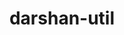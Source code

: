 ---
title: "darshan-util"
layout: cache
categories: [package, develop]
meta: {"compilers": ["gcc@11.1.0", "gcc@11.4.0", "gcc@9.4.0", "intel-oneapi-compilers@2025.1.0", "intel-oneapi-compilers@2025.2.1"], "num_specs": 95, "num_specs_by_stack": {"data-vis-sdk": 30, "e4s": 1, "e4s-neoverse-v2": 29, "e4s-oneapi": 34, "root": 95, "tools-sdk": 1}, "oss": ["ubuntu20.04", "ubuntu22.04", "ubuntu24.04"], "platforms": ["linux"], "stacks": ["data-vis-sdk", "e4s", "e4s-neoverse-v2", "e4s-oneapi", "root", "tools-sdk"], "targets": ["neoverse_v2", "x86_64_v3"], "versions": ["3.4.6", "3.4.7"]}
spec_details: [{"compiler": "intel-oneapi-compilers@2025.1.0", "hash": "2jl6vxvywwhwxakg2ytb6p6h2nzrwi3k", "os": "ubuntu22.04", "platform": "linux", "size": "-", "stacks": ["e4s-oneapi", "root"], "target": "x86_64_v3", "variants": ["~apmpi", "~apxc", "build_system=autotools", "~bzip2"], "versions": ["3.4.7"]}, {"compiler": "gcc@11.4.0", "hash": "2soh3vi465oedi3f6gilg6fclzdpkqfl", "os": "ubuntu22.04", "platform": "linux", "size": "-", "stacks": ["e4s-neoverse-v2", "root"], "target": "neoverse_v2", "variants": ["~apmpi", "~apxc", "build_system=autotools", "~bzip2"], "versions": ["3.4.7"]}, {"compiler": "gcc@11.4.0", "hash": "2vw7n4izf4vvbdfliu6akn2776xp4hjn", "os": "ubuntu22.04", "platform": "linux", "size": "-", "stacks": ["e4s-neoverse-v2", "root"], "target": "neoverse_v2", "variants": ["~apmpi", "~apxc", "build_system=autotools", "~bzip2"], "versions": ["3.4.6"]}, {"compiler": "intel-oneapi-compilers@2025.1.0", "hash": "3afoptc7chf7czcuwtth5zosdq7foqi4", "os": "ubuntu22.04", "platform": "linux", "size": "-", "stacks": ["e4s-oneapi", "root"], "target": "x86_64_v3", "variants": ["~apmpi", "~apxc", "build_system=autotools", "~bzip2"], "versions": ["3.4.7"]}, {"compiler": "intel-oneapi-compilers@2025.1.0", "hash": "3md2citah2i6ss4lcwmqxv3a4lneh2wv", "os": "ubuntu22.04", "platform": "linux", "size": "-", "stacks": ["e4s-oneapi", "root"], "target": "x86_64_v3", "variants": ["~apmpi", "~apxc", "build_system=autotools", "~bzip2"], "versions": ["3.4.6"]}, {"compiler": "intel-oneapi-compilers@2025.1.0", "hash": "3xc7lziiwc766x36dqvrq6qnsjzg2uon", "os": "ubuntu22.04", "platform": "linux", "size": "-", "stacks": ["e4s-oneapi", "root"], "target": "x86_64_v3", "variants": ["~apmpi", "~apxc", "build_system=autotools", "~bzip2"], "versions": ["3.4.6"]}, {"compiler": "gcc@11.4.0", "hash": "45dt4ssfjjux65eax65asofkrdckhry6", "os": "ubuntu22.04", "platform": "linux", "size": "-", "stacks": ["e4s-neoverse-v2", "root"], "target": "neoverse_v2", "variants": ["~apmpi", "~apxc", "build_system=autotools", "~bzip2"], "versions": ["3.4.6"]}, {"compiler": "gcc@11.4.0", "hash": "4ax7s2gtf5kvmrgb4se6xy4l6hbz2kol", "os": "ubuntu22.04", "platform": "linux", "size": "-", "stacks": ["e4s-neoverse-v2", "root"], "target": "neoverse_v2", "variants": ["~apmpi", "~apxc", "build_system=autotools", "~bzip2"], "versions": ["3.4.6"]}, {"compiler": "gcc@11.1.0", "hash": "4gkhefuql745iq367yz7ho45hibfllxg", "os": "ubuntu20.04", "platform": "linux", "size": "-", "stacks": ["data-vis-sdk", "root"], "target": "x86_64_v3", "variants": ["~apmpi", "~apxc", "build_system=autotools", "~bzip2"], "versions": ["3.4.7"]}, {"compiler": "intel-oneapi-compilers@2025.1.0", "hash": "4y2omyxoywehtlxl52suw47rpjmjbff4", "os": "ubuntu22.04", "platform": "linux", "size": "-", "stacks": ["e4s-oneapi", "root"], "target": "x86_64_v3", "variants": ["~apmpi", "~apxc", "build_system=autotools", "~bzip2"], "versions": ["3.4.7"]}, {"compiler": "intel-oneapi-compilers@2025.1.0", "hash": "5epjfzxax4oknhftjojahvlo74y5lzvt", "os": "ubuntu22.04", "platform": "linux", "size": "-", "stacks": ["e4s-oneapi", "root"], "target": "x86_64_v3", "variants": ["~apmpi", "~apxc", "build_system=autotools", "~bzip2"], "versions": ["3.4.6"]}, {"compiler": "gcc@11.4.0", "hash": "5oc7to2xffrgmyy5cauck6vhnasypxyv", "os": "ubuntu22.04", "platform": "linux", "size": "-", "stacks": ["e4s-neoverse-v2", "root"], "target": "neoverse_v2", "variants": ["~apmpi", "~apxc", "build_system=autotools", "~bzip2"], "versions": ["3.4.6"]}, {"compiler": "gcc@11.1.0", "hash": "67aiofokbzfekoxyln73wxlrea4x3yta", "os": "ubuntu20.04", "platform": "linux", "size": "-", "stacks": ["data-vis-sdk", "root"], "target": "x86_64_v3", "variants": ["~apmpi", "~apxc", "build_system=autotools", "~bzip2"], "versions": ["3.4.7"]}, {"compiler": "intel-oneapi-compilers@2025.1.0", "hash": "6cwdcvsub45zx3xzeqgnuqr6z3hsrqnc", "os": "ubuntu22.04", "platform": "linux", "size": "-", "stacks": ["e4s-oneapi", "root"], "target": "x86_64_v3", "variants": ["~apmpi", "~apxc", "build_system=autotools", "~bzip2"], "versions": ["3.4.6"]}, {"compiler": "intel-oneapi-compilers@2025.1.0", "hash": "6jelhwk3f545fvwtzxgblumgwhghmbh3", "os": "ubuntu22.04", "platform": "linux", "size": "-", "stacks": ["e4s-oneapi", "root"], "target": "x86_64_v3", "variants": ["~apmpi", "~apxc", "build_system=autotools", "~bzip2"], "versions": ["3.4.6"]}, {"compiler": "gcc@11.1.0", "hash": "72ymlryaet46xhgdxbah3lclosstowgs", "os": "ubuntu20.04", "platform": "linux", "size": "-", "stacks": ["data-vis-sdk", "root"], "target": "x86_64_v3", "variants": ["~apmpi", "~apxc", "build_system=autotools", "~bzip2"], "versions": ["3.4.6"]}, {"compiler": "intel-oneapi-compilers@2025.1.0", "hash": "76mk572hrh7bkzwbf2bpkud227e2moav", "os": "ubuntu22.04", "platform": "linux", "size": "-", "stacks": ["e4s-oneapi", "root"], "target": "x86_64_v3", "variants": ["~apmpi", "~apxc", "build_system=autotools", "~bzip2"], "versions": ["3.4.6"]}, {"compiler": "gcc@11.4.0", "hash": "7oymhhjm7dia4b6i22ctkojemki5ncb3", "os": "ubuntu22.04", "platform": "linux", "size": "-", "stacks": ["e4s-neoverse-v2", "root"], "target": "neoverse_v2", "variants": ["~apmpi", "~apxc", "build_system=autotools", "~bzip2"], "versions": ["3.4.7"]}, {"compiler": "gcc@11.4.0", "hash": "7xejwkoeoahafkyrglrgmbyvss24za37", "os": "ubuntu22.04", "platform": "linux", "size": "-", "stacks": ["e4s-neoverse-v2", "root"], "target": "neoverse_v2", "variants": ["~apmpi", "~apxc", "build_system=autotools", "~bzip2"], "versions": ["3.4.7"]}, {"compiler": "gcc@11.4.0", "hash": "7yai2beu36bbwkfdx4p6zwu7pl7zki4i", "os": "ubuntu22.04", "platform": "linux", "size": "-", "stacks": ["e4s-neoverse-v2", "root"], "target": "neoverse_v2", "variants": ["~apmpi", "~apxc", "build_system=autotools", "~bzip2"], "versions": ["3.4.6"]}, {"compiler": "gcc@11.1.0", "hash": "at2kk5s3s5cbxqpekqh6jbjibd7wzgiv", "os": "ubuntu20.04", "platform": "linux", "size": "-", "stacks": ["data-vis-sdk", "root"], "target": "x86_64_v3", "variants": ["~apmpi", "~apxc", "build_system=autotools", "~bzip2"], "versions": ["3.4.6"]}, {"compiler": "gcc@11.1.0", "hash": "axx6f4w3dfbagp6th32hmyadim5vtrah", "os": "ubuntu20.04", "platform": "linux", "size": "-", "stacks": ["data-vis-sdk", "root"], "target": "x86_64_v3", "variants": ["~apmpi", "~apxc", "build_system=autotools", "~bzip2"], "versions": ["3.4.6"]}, {"compiler": "intel-oneapi-compilers@2025.1.0", "hash": "b4c2xgmpeixnzjfchtdel3gs7nffyvhi", "os": "ubuntu22.04", "platform": "linux", "size": "-", "stacks": ["e4s-oneapi", "root"], "target": "x86_64_v3", "variants": ["~apmpi", "~apxc", "build_system=autotools", "~bzip2"], "versions": ["3.4.6"]}, {"compiler": "gcc@11.4.0", "hash": "bj6xicgloyztbse67coggj3ltfgx5zly", "os": "ubuntu22.04", "platform": "linux", "size": "-", "stacks": ["e4s-neoverse-v2", "root"], "target": "neoverse_v2", "variants": ["~apmpi", "~apxc", "build_system=autotools", "~bzip2"], "versions": ["3.4.6"]}, {"compiler": "gcc@11.1.0", "hash": "budl543e6l3vfx6byizh3gmta2b7ngrw", "os": "ubuntu20.04", "platform": "linux", "size": "-", "stacks": ["data-vis-sdk", "root"], "target": "x86_64_v3", "variants": ["~apmpi", "~apxc", "build_system=autotools", "~bzip2"], "versions": ["3.4.7"]}, {"compiler": "gcc@11.4.0", "hash": "c4wxlwi2fy3jzdxq6jap74yr5xcgqkwi", "os": "ubuntu22.04", "platform": "linux", "size": "-", "stacks": ["e4s-neoverse-v2", "root"], "target": "neoverse_v2", "variants": ["~apmpi", "~apxc", "build_system=autotools", "~bzip2"], "versions": ["3.4.6"]}, {"compiler": "gcc@11.1.0", "hash": "caedjyvw6qi4pyj27zf7guhsujdcxhol", "os": "ubuntu20.04", "platform": "linux", "size": "-", "stacks": ["data-vis-sdk", "root"], "target": "x86_64_v3", "variants": ["~apmpi", "~apxc", "build_system=autotools", "~bzip2"], "versions": ["3.4.6"]}, {"compiler": "gcc@11.4.0", "hash": "cm53z5vpt3lnirjsyedsg4iu7iwxgqw2", "os": "ubuntu22.04", "platform": "linux", "size": "-", "stacks": ["e4s", "root"], "target": "x86_64_v3", "variants": ["~apmpi", "~apxc", "build_system=autotools", "~bzip2"], "versions": ["3.4.7"]}, {"compiler": "intel-oneapi-compilers@2025.1.0", "hash": "cobtahyq4ty6tziqqp3eechjgzy6scoj", "os": "ubuntu22.04", "platform": "linux", "size": "-", "stacks": ["e4s-oneapi", "root"], "target": "x86_64_v3", "variants": ["~apmpi", "~apxc", "build_system=autotools", "~bzip2"], "versions": ["3.4.6"]}, {"compiler": "gcc@11.1.0", "hash": "damv6dariccnqo7amclkgwbm2mcmmcr4", "os": "ubuntu20.04", "platform": "linux", "size": "-", "stacks": ["data-vis-sdk", "root"], "target": "x86_64_v3", "variants": ["~apmpi", "~apxc", "build_system=autotools", "~bzip2"], "versions": ["3.4.6"]}, {"compiler": "gcc@11.4.0", "hash": "dfigx56hriyp3lhbtceen2gow7knxqqw", "os": "ubuntu22.04", "platform": "linux", "size": "-", "stacks": ["e4s-neoverse-v2", "root"], "target": "neoverse_v2", "variants": ["~apmpi", "~apxc", "build_system=autotools", "~bzip2"], "versions": ["3.4.7"]}, {"compiler": "gcc@11.1.0", "hash": "drya4xa2en5eip7ufaasroc4x4nkca2m", "os": "ubuntu20.04", "platform": "linux", "size": "-", "stacks": ["data-vis-sdk", "root"], "target": "x86_64_v3", "variants": ["~apmpi", "~apxc", "build_system=autotools", "~bzip2"], "versions": ["3.4.7"]}, {"compiler": "gcc@11.4.0", "hash": "dwrsgomvnnd2s6i24tld5ervozhrmvyb", "os": "ubuntu22.04", "platform": "linux", "size": "-", "stacks": ["e4s-neoverse-v2", "root"], "target": "neoverse_v2", "variants": ["~apmpi", "~apxc", "build_system=autotools", "~bzip2"], "versions": ["3.4.7"]}, {"compiler": "gcc@11.1.0", "hash": "e3moyf3ih7nhgj3nxeqt57t7cljqhzji", "os": "ubuntu20.04", "platform": "linux", "size": "-", "stacks": ["data-vis-sdk", "root"], "target": "x86_64_v3", "variants": ["~apmpi", "~apxc", "build_system=autotools", "~bzip2"], "versions": ["3.4.7"]}, {"compiler": "intel-oneapi-compilers@2025.1.0", "hash": "e5sufinqxozrfglyebjryswqu2dbggpz", "os": "ubuntu22.04", "platform": "linux", "size": "-", "stacks": ["e4s-oneapi", "root"], "target": "x86_64_v3", "variants": ["~apmpi", "~apxc", "build_system=autotools", "~bzip2"], "versions": ["3.4.7"]}, {"compiler": "gcc@11.4.0", "hash": "eecnir43rsuweidzdmeg5ivlradrobsu", "os": "ubuntu22.04", "platform": "linux", "size": "-", "stacks": ["e4s-neoverse-v2", "root"], "target": "neoverse_v2", "variants": ["~apmpi", "~apxc", "build_system=autotools", "~bzip2"], "versions": ["3.4.6"]}, {"compiler": "gcc@11.1.0", "hash": "engiur26s3ackerq4vp7tafupeouaady", "os": "ubuntu20.04", "platform": "linux", "size": "-", "stacks": ["data-vis-sdk", "root"], "target": "x86_64_v3", "variants": ["~apmpi", "~apxc", "build_system=autotools", "~bzip2"], "versions": ["3.4.6"]}, {"compiler": "gcc@11.4.0", "hash": "eo45jg5jmuhgvle5lya7a5d4snigw7oh", "os": "ubuntu22.04", "platform": "linux", "size": "-", "stacks": ["e4s-neoverse-v2", "root"], "target": "neoverse_v2", "variants": ["~apmpi", "~apxc", "build_system=autotools", "~bzip2"], "versions": ["3.4.7"]}, {"compiler": "intel-oneapi-compilers@2025.2.1", "hash": "ezopncwcbsixh3fonb3r6dlxkbegskad", "os": "ubuntu24.04", "platform": "linux", "size": "-", "stacks": ["e4s-oneapi", "root"], "target": "x86_64_v3", "variants": ["~apmpi", "~apxc", "build_system=autotools", "~bzip2"], "versions": ["3.4.7"]}, {"compiler": "gcc@11.1.0", "hash": "ftjpk65loei27z5744j7lhrm3pj6f3fn", "os": "ubuntu20.04", "platform": "linux", "size": "-", "stacks": ["data-vis-sdk", "root"], "target": "x86_64_v3", "variants": ["~apmpi", "~apxc", "build_system=autotools", "~bzip2"], "versions": ["3.4.7"]}, {"compiler": "gcc@11.4.0", "hash": "h6rhfkl26o5junjqe5jgnu4xao2tvyp4", "os": "ubuntu22.04", "platform": "linux", "size": "-", "stacks": ["e4s-neoverse-v2", "root"], "target": "neoverse_v2", "variants": ["~apmpi", "~apxc", "build_system=autotools", "~bzip2"], "versions": ["3.4.6"]}, {"compiler": "gcc@11.4.0", "hash": "h7ytuidyvjtdcj4lijc323dnf4uqdyko", "os": "ubuntu22.04", "platform": "linux", "size": "-", "stacks": ["e4s-neoverse-v2", "root"], "target": "neoverse_v2", "variants": ["~apmpi", "~apxc", "build_system=autotools", "~bzip2"], "versions": ["3.4.7"]}, {"compiler": "gcc@11.4.0", "hash": "haxqu2okvjpsinimzhbrph55ajcwe4np", "os": "ubuntu22.04", "platform": "linux", "size": "-", "stacks": ["e4s-neoverse-v2", "root"], "target": "neoverse_v2", "variants": ["~apmpi", "~apxc", "build_system=autotools", "~bzip2"], "versions": ["3.4.7"]}, {"compiler": "gcc@11.4.0", "hash": "hle7tl4lqdd67f2bpnbdxfk35e4jlmkt", "os": "ubuntu22.04", "platform": "linux", "size": "-", "stacks": ["e4s-neoverse-v2", "root"], "target": "neoverse_v2", "variants": ["~apmpi", "~apxc", "build_system=autotools", "~bzip2"], "versions": ["3.4.6"]}, {"compiler": "gcc@11.1.0", "hash": "hsse6244jtm7a2yyuw3ostncocv5n7jj", "os": "ubuntu20.04", "platform": "linux", "size": "-", "stacks": ["data-vis-sdk", "root"], "target": "x86_64_v3", "variants": ["~apmpi", "~apxc", "build_system=autotools", "~bzip2"], "versions": ["3.4.7"]}, {"compiler": "gcc@11.1.0", "hash": "hssgxnlycaibcbdgplywaucoxvqznyxo", "os": "ubuntu20.04", "platform": "linux", "size": "-", "stacks": ["data-vis-sdk", "root"], "target": "x86_64_v3", "variants": ["~apmpi", "~apxc", "build_system=autotools", "~bzip2"], "versions": ["3.4.6"]}, {"compiler": "gcc@11.1.0", "hash": "htrf4bcwx2skszjwr5eooadyrjral45b", "os": "ubuntu20.04", "platform": "linux", "size": "-", "stacks": ["data-vis-sdk", "root"], "target": "x86_64_v3", "variants": ["~apmpi", "~apxc", "build_system=autotools", "~bzip2"], "versions": ["3.4.6"]}, {"compiler": "gcc@11.4.0", "hash": "hw5bgsvji43nbn367advfjnujuylnncm", "os": "ubuntu22.04", "platform": "linux", "size": "-", "stacks": ["e4s-neoverse-v2", "root"], "target": "neoverse_v2", "variants": ["~apmpi", "~apxc", "build_system=autotools", "~bzip2"], "versions": ["3.4.7"]}, {"compiler": "intel-oneapi-compilers@2025.1.0", "hash": "hxgo3siguiirbgtqpmswh47xekdytyww", "os": "ubuntu22.04", "platform": "linux", "size": "-", "stacks": ["e4s-oneapi", "root"], "target": "x86_64_v3", "variants": ["~apmpi", "~apxc", "build_system=autotools", "~bzip2"], "versions": ["3.4.6"]}, {"compiler": "gcc@11.4.0", "hash": "i54ddga76abs7g6daor7hospsopjro72", "os": "ubuntu22.04", "platform": "linux", "size": "-", "stacks": ["e4s-neoverse-v2", "root"], "target": "neoverse_v2", "variants": ["~apmpi", "~apxc", "build_system=autotools", "~bzip2"], "versions": ["3.4.6"]}, {"compiler": "gcc@11.1.0", "hash": "iaghk7lybzmi2jopkwsxys4qmvgpnpw2", "os": "ubuntu20.04", "platform": "linux", "size": "-", "stacks": ["data-vis-sdk", "root"], "target": "x86_64_v3", "variants": ["~apmpi", "~apxc", "build_system=autotools", "~bzip2"], "versions": ["3.4.7"]}, {"compiler": "intel-oneapi-compilers@2025.1.0", "hash": "icf6u6tfwvvgnx4up6s42fetbv37t7bd", "os": "ubuntu22.04", "platform": "linux", "size": "-", "stacks": ["e4s-oneapi", "root"], "target": "x86_64_v3", "variants": ["~apmpi", "~apxc", "build_system=autotools", "~bzip2"], "versions": ["3.4.6"]}, {"compiler": "gcc@11.1.0", "hash": "javo2g5ixyuibez4q4q6fuhh5fm7y3qu", "os": "ubuntu20.04", "platform": "linux", "size": "-", "stacks": ["data-vis-sdk", "root"], "target": "x86_64_v3", "variants": ["~apmpi", "~apxc", "build_system=autotools", "~bzip2"], "versions": ["3.4.6"]}, {"compiler": "gcc@11.1.0", "hash": "jent23paxre442m776isbq7vqvmngvvo", "os": "ubuntu20.04", "platform": "linux", "size": "-", "stacks": ["data-vis-sdk", "root"], "target": "x86_64_v3", "variants": ["~apmpi", "~apxc", "build_system=autotools", "~bzip2"], "versions": ["3.4.6"]}, {"compiler": "gcc@11.4.0", "hash": "jkgsyp3o4fnlznflugtbugjjpiodfu7c", "os": "ubuntu22.04", "platform": "linux", "size": "-", "stacks": ["e4s-neoverse-v2", "root"], "target": "neoverse_v2", "variants": ["~apmpi", "~apxc", "build_system=autotools", "~bzip2"], "versions": ["3.4.6"]}, {"compiler": "intel-oneapi-compilers@2025.1.0", "hash": "jlg2skhuflurvzqbigkib5q7eqpqmndf", "os": "ubuntu22.04", "platform": "linux", "size": "-", "stacks": ["e4s-oneapi", "root"], "target": "x86_64_v3", "variants": ["~apmpi", "~apxc", "build_system=autotools", "~bzip2"], "versions": ["3.4.6"]}, {"compiler": "gcc@11.1.0", "hash": "jrvbiniwqwt6luuumsvgnrvi5zd6i6q3", "os": "ubuntu20.04", "platform": "linux", "size": "-", "stacks": ["data-vis-sdk", "root"], "target": "x86_64_v3", "variants": ["~apmpi", "~apxc", "build_system=autotools", "~bzip2"], "versions": ["3.4.7"]}, {"compiler": "gcc@11.4.0", "hash": "jshezp4mekr2c6muzzkfq4qxa5o2xcxk", "os": "ubuntu22.04", "platform": "linux", "size": "-", "stacks": ["e4s-neoverse-v2", "root"], "target": "neoverse_v2", "variants": ["~apmpi", "~apxc", "build_system=autotools", "~bzip2"], "versions": ["3.4.7"]}, {"compiler": "gcc@11.4.0", "hash": "khxyvjponqjjuaedmaf5wwa6onioyaxj", "os": "ubuntu22.04", "platform": "linux", "size": "-", "stacks": ["e4s-neoverse-v2", "root"], "target": "neoverse_v2", "variants": ["~apmpi", "~apxc", "build_system=autotools", "~bzip2"], "versions": ["3.4.6"]}, {"compiler": "gcc@11.1.0", "hash": "kli5hubw7uop3jenojekhsk5iwx4krc5", "os": "ubuntu20.04", "platform": "linux", "size": "-", "stacks": ["data-vis-sdk", "root"], "target": "x86_64_v3", "variants": ["~apmpi", "~apxc", "build_system=autotools", "~bzip2"], "versions": ["3.4.6"]}, {"compiler": "gcc@11.1.0", "hash": "kohmyrjte4valsyt7acsu4xonx5sqiom", "os": "ubuntu20.04", "platform": "linux", "size": "-", "stacks": ["data-vis-sdk", "root"], "target": "x86_64_v3", "variants": ["~apmpi", "~apxc", "build_system=autotools", "~bzip2"], "versions": ["3.4.6"]}, {"compiler": "intel-oneapi-compilers@2025.1.0", "hash": "lnwc4rdhprtkmjfv4yqcqo4wrz2pl57n", "os": "ubuntu22.04", "platform": "linux", "size": "-", "stacks": ["e4s-oneapi", "root"], "target": "x86_64_v3", "variants": ["~apmpi", "~apxc", "build_system=autotools", "~bzip2"], "versions": ["3.4.6"]}, {"compiler": "gcc@11.1.0", "hash": "lpd72pidgm5o5ool5mv4una3qsriqknq", "os": "ubuntu20.04", "platform": "linux", "size": "-", "stacks": ["data-vis-sdk", "root"], "target": "x86_64_v3", "variants": ["~apmpi", "~apxc", "build_system=autotools", "~bzip2"], "versions": ["3.4.7"]}, {"compiler": "intel-oneapi-compilers@2025.1.0", "hash": "lrb36p63mx5pj5lhdlfz4prrws4skspp", "os": "ubuntu22.04", "platform": "linux", "size": "-", "stacks": ["e4s-oneapi", "root"], "target": "x86_64_v3", "variants": ["~apmpi", "~apxc", "build_system=autotools", "~bzip2"], "versions": ["3.4.7"]}, {"compiler": "gcc@9.4.0", "hash": "mqbcx4n3vkt76mayrbpq4gfnhqshjnkr", "os": "ubuntu20.04", "platform": "linux", "size": "-", "stacks": ["data-vis-sdk", "root"], "target": "x86_64_v3", "variants": ["~apmpi", "~apxc", "build_system=autotools", "~bzip2"], "versions": ["3.4.6"]}, {"compiler": "gcc@11.1.0", "hash": "mtkk4n5hp4aocuzf3xhsl5znfa4gt5pm", "os": "ubuntu20.04", "platform": "linux", "size": "-", "stacks": ["data-vis-sdk", "root"], "target": "x86_64_v3", "variants": ["~apmpi", "~apxc", "build_system=autotools", "~bzip2"], "versions": ["3.4.6"]}, {"compiler": "intel-oneapi-compilers@2025.1.0", "hash": "mvfhzktoxvqb7xqhha5vhgrivdkejlvn", "os": "ubuntu22.04", "platform": "linux", "size": "-", "stacks": ["e4s-oneapi", "root"], "target": "x86_64_v3", "variants": ["~apmpi", "~apxc", "build_system=autotools", "~bzip2"], "versions": ["3.4.7"]}, {"compiler": "intel-oneapi-compilers@2025.1.0", "hash": "n72audzm54imphoekgracj5tmvs7qot7", "os": "ubuntu22.04", "platform": "linux", "size": "-", "stacks": ["e4s-oneapi", "root"], "target": "x86_64_v3", "variants": ["~apmpi", "~apxc", "build_system=autotools", "~bzip2"], "versions": ["3.4.6"]}, {"compiler": "intel-oneapi-compilers@2025.1.0", "hash": "ne7eusvsfsdtvmljr4tycojebalqnm22", "os": "ubuntu22.04", "platform": "linux", "size": "-", "stacks": ["e4s-oneapi", "root"], "target": "x86_64_v3", "variants": ["~apmpi", "~apxc", "build_system=autotools", "~bzip2"], "versions": ["3.4.6"]}, {"compiler": "gcc@11.4.0", "hash": "ntjshdisp6mmclddu3zcoyohiwxhxttb", "os": "ubuntu22.04", "platform": "linux", "size": "-", "stacks": ["e4s-neoverse-v2", "root"], "target": "neoverse_v2", "variants": ["~apmpi", "~apxc", "build_system=autotools", "~bzip2"], "versions": ["3.4.7"]}, {"compiler": "intel-oneapi-compilers@2025.1.0", "hash": "ohfgmp3ueggwa45f5pbe35kgqqi6u7pb", "os": "ubuntu22.04", "platform": "linux", "size": "-", "stacks": ["e4s-oneapi", "root"], "target": "x86_64_v3", "variants": ["~apmpi", "~apxc", "build_system=autotools", "~bzip2"], "versions": ["3.4.7"]}, {"compiler": "gcc@11.4.0", "hash": "opkjymgnhpzbzp2nb2myddjaou6t2b4c", "os": "ubuntu22.04", "platform": "linux", "size": "-", "stacks": ["e4s-neoverse-v2", "root"], "target": "neoverse_v2", "variants": ["~apmpi", "~apxc", "build_system=autotools", "~bzip2"], "versions": ["3.4.7"]}, {"compiler": "gcc@11.1.0", "hash": "pwwnozilpwciuc7rcu3ejj3ic7igeqe6", "os": "ubuntu20.04", "platform": "linux", "size": "-", "stacks": ["root", "tools-sdk"], "target": "x86_64_v3", "variants": ["~apmpi", "~apxc", "build_system=autotools", "+bzip2"], "versions": ["3.4.7"]}, {"compiler": "gcc@11.1.0", "hash": "q2zc6rupwvkbohybrhhd3vjbuesfxjra", "os": "ubuntu20.04", "platform": "linux", "size": "-", "stacks": ["data-vis-sdk", "root"], "target": "x86_64_v3", "variants": ["~apmpi", "~apxc", "build_system=autotools", "~bzip2"], "versions": ["3.4.6"]}, {"compiler": "gcc@11.1.0", "hash": "rt47bziuqhnyufcjt7qc7kecfcwzcjah", "os": "ubuntu20.04", "platform": "linux", "size": "-", "stacks": ["data-vis-sdk", "root"], "target": "x86_64_v3", "variants": ["~apmpi", "~apxc", "build_system=autotools", "~bzip2"], "versions": ["3.4.7"]}, {"compiler": "intel-oneapi-compilers@2025.1.0", "hash": "rxii4wc6lpupoktsdxkjyp6tsiqc726s", "os": "ubuntu22.04", "platform": "linux", "size": "-", "stacks": ["e4s-oneapi", "root"], "target": "x86_64_v3", "variants": ["~apmpi", "~apxc", "build_system=autotools", "~bzip2"], "versions": ["3.4.7"]}, {"compiler": "intel-oneapi-compilers@2025.1.0", "hash": "t2lubnmy45yv56ei3wf42virjcspbhj4", "os": "ubuntu22.04", "platform": "linux", "size": "-", "stacks": ["e4s-oneapi", "root"], "target": "x86_64_v3", "variants": ["~apmpi", "~apxc", "build_system=autotools", "~bzip2"], "versions": ["3.4.7"]}, {"compiler": "intel-oneapi-compilers@2025.1.0", "hash": "t6sm2iexgoitdzf7ge5qlp5ru7lq35pc", "os": "ubuntu22.04", "platform": "linux", "size": "-", "stacks": ["e4s-oneapi", "root"], "target": "x86_64_v3", "variants": ["~apmpi", "~apxc", "build_system=autotools", "~bzip2"], "versions": ["3.4.7"]}, {"compiler": "gcc@11.4.0", "hash": "txntlbzzculv2wgqlyetzdkcihnlu433", "os": "ubuntu22.04", "platform": "linux", "size": "-", "stacks": ["e4s-neoverse-v2", "root"], "target": "neoverse_v2", "variants": ["~apmpi", "~apxc", "build_system=autotools", "~bzip2"], "versions": ["3.4.6"]}, {"compiler": "intel-oneapi-compilers@2025.1.0", "hash": "tykoxv2pb76ax5maserftxrku3nzcgfi", "os": "ubuntu22.04", "platform": "linux", "size": "-", "stacks": ["e4s-oneapi", "root"], "target": "x86_64_v3", "variants": ["~apmpi", "~apxc", "build_system=autotools", "~bzip2"], "versions": ["3.4.7"]}, {"compiler": "gcc@11.4.0", "hash": "u4zbpamgoq7d65htdk2pxusxrgr63jdw", "os": "ubuntu22.04", "platform": "linux", "size": "-", "stacks": ["e4s-neoverse-v2", "root"], "target": "neoverse_v2", "variants": ["~apmpi", "~apxc", "build_system=autotools", "~bzip2"], "versions": ["3.4.7"]}, {"compiler": "intel-oneapi-compilers@2025.1.0", "hash": "ufaimjzoifjqaix42jsxcnuimbczdt27", "os": "ubuntu22.04", "platform": "linux", "size": "-", "stacks": ["e4s-oneapi", "root"], "target": "x86_64_v3", "variants": ["~apmpi", "~apxc", "build_system=autotools", "~bzip2"], "versions": ["3.4.6"]}, {"compiler": "gcc@11.1.0", "hash": "up6p7uhidbfgzbt3ktryxwf5t6rrlqtr", "os": "ubuntu20.04", "platform": "linux", "size": "-", "stacks": ["data-vis-sdk", "root"], "target": "x86_64_v3", "variants": ["~apmpi", "~apxc", "build_system=autotools", "~bzip2"], "versions": ["3.4.7"]}, {"compiler": "intel-oneapi-compilers@2025.1.0", "hash": "uxhb4ayo6e3kszfgylief6vsojv3bb6f", "os": "ubuntu22.04", "platform": "linux", "size": "-", "stacks": ["e4s-oneapi", "root"], "target": "x86_64_v3", "variants": ["~apmpi", "~apxc", "build_system=autotools", "~bzip2"], "versions": ["3.4.7"]}, {"compiler": "intel-oneapi-compilers@2025.1.0", "hash": "woi3wyigha3t3jutkb2nmcapqgxewbfq", "os": "ubuntu22.04", "platform": "linux", "size": "-", "stacks": ["e4s-oneapi", "root"], "target": "x86_64_v3", "variants": ["~apmpi", "~apxc", "build_system=autotools", "~bzip2"], "versions": ["3.4.6"]}, {"compiler": "gcc@11.4.0", "hash": "wsb2hb5wt3gnrhoebqvpxschbkdskjel", "os": "ubuntu22.04", "platform": "linux", "size": "-", "stacks": ["e4s-neoverse-v2", "root"], "target": "neoverse_v2", "variants": ["~apmpi", "~apxc", "build_system=autotools", "~bzip2"], "versions": ["3.4.6"]}, {"compiler": "intel-oneapi-compilers@2025.1.0", "hash": "xltw32fafipjjiihv3zef75k6rktzuww", "os": "ubuntu22.04", "platform": "linux", "size": "-", "stacks": ["e4s-oneapi", "root"], "target": "x86_64_v3", "variants": ["~apmpi", "~apxc", "build_system=autotools", "~bzip2"], "versions": ["3.4.7"]}, {"compiler": "gcc@11.1.0", "hash": "xskwzwpob6oteew6bzktyjk4yai242xu", "os": "ubuntu20.04", "platform": "linux", "size": "-", "stacks": ["data-vis-sdk", "root"], "target": "x86_64_v3", "variants": ["~apmpi", "~apxc", "build_system=autotools", "~bzip2"], "versions": ["3.4.6"]}, {"compiler": "intel-oneapi-compilers@2025.1.0", "hash": "xuez3pr3gmvwelcugpbprsplxbv6w3n7", "os": "ubuntu22.04", "platform": "linux", "size": "-", "stacks": ["e4s-oneapi", "root"], "target": "x86_64_v3", "variants": ["~apmpi", "~apxc", "build_system=autotools", "~bzip2"], "versions": ["3.4.6"]}, {"compiler": "gcc@11.4.0", "hash": "xzuxp2ui26gxpfhdlf3ectdhldqnpg7r", "os": "ubuntu22.04", "platform": "linux", "size": "-", "stacks": ["e4s-neoverse-v2", "root"], "target": "neoverse_v2", "variants": ["~apmpi", "~apxc", "build_system=autotools", "~bzip2"], "versions": ["3.4.7"]}, {"compiler": "intel-oneapi-compilers@2025.1.0", "hash": "yfoerfkg4bosalnanxxxjtiiva7zromv", "os": "ubuntu22.04", "platform": "linux", "size": "-", "stacks": ["e4s-oneapi", "root"], "target": "x86_64_v3", "variants": ["~apmpi", "~apxc", "build_system=autotools", "~bzip2"], "versions": ["3.4.7"]}, {"compiler": "gcc@11.1.0", "hash": "ymdc3xtonq4d3gumy4bc6qlrb2o5jbze", "os": "ubuntu20.04", "platform": "linux", "size": "-", "stacks": ["data-vis-sdk", "root"], "target": "x86_64_v3", "variants": ["~apmpi", "~apxc", "build_system=autotools", "~bzip2"], "versions": ["3.4.7"]}, {"compiler": "intel-oneapi-compilers@2025.1.0", "hash": "yvrujxjvuiw6w3f7sla2i3rf4isv2hev", "os": "ubuntu22.04", "platform": "linux", "size": "-", "stacks": ["e4s-oneapi", "root"], "target": "x86_64_v3", "variants": ["~apmpi", "~apxc", "build_system=autotools", "~bzip2"], "versions": ["3.4.6"]}, {"compiler": "gcc@11.1.0", "hash": "zogucsukt77h6k5df3aj73vu7mivswax", "os": "ubuntu20.04", "platform": "linux", "size": "-", "stacks": ["data-vis-sdk", "root"], "target": "x86_64_v3", "variants": ["~apmpi", "~apxc", "build_system=autotools", "~bzip2"], "versions": ["3.4.7"]}, {"compiler": "intel-oneapi-compilers@2025.1.0", "hash": "zrbilchiuxdbpiewy4c2sgaovmr3dlhl", "os": "ubuntu22.04", "platform": "linux", "size": "-", "stacks": ["e4s-oneapi", "root"], "target": "x86_64_v3", "variants": ["~apmpi", "~apxc", "build_system=autotools", "~bzip2"], "versions": ["3.4.7"]}]
---